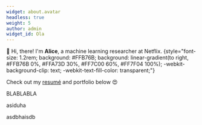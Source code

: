 ```yaml
---
widget: about.avatar
headless: true
weight: 5
author: admin
widget_id: Ola
---
```

👋 Hi, there! I'm **Alice**, a machine learning researcher at Netflix.
{style="font-size: 1.2rem; background: #FFB76B; background: linear-gradient(to right, #FFB76B 0%, #FFA73D 30%, #FF7C00 60%, #FF7F04 100%); -webkit-background-clip: text; -webkit-text-fill-color: transparent;"}

Check out my [resumé](/about/) and portfolio below 😍

B﻿LABLABLA 

a﻿siduha

a﻿sdbhaisdb